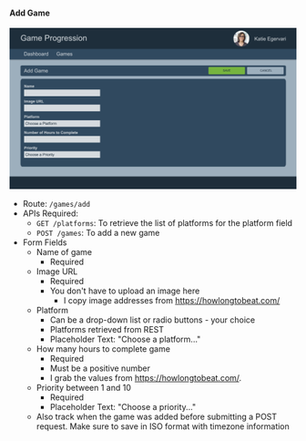 #### Add Game

![Add Game](../images/current/add-game.png "Add Game")

- Route: `/games/add`
- APIs Required:
  - `GET /platforms`: To retrieve the list of platforms for the platform field
  - `POST /games`: To add a new game
- Form Fields
  - Name of game
    - Required
  - Image URL
    - Required
    - You don't have to upload an image here
      - I copy image addresses from https://howlongtobeat.com/
  - Platform
    - Can be a drop-down list or radio buttons - your choice
    - Platforms retrieved from REST
    - Placeholder Text: "Choose a platform..."
  - How many hours to complete game
    - Required
    - Must be a positive number
    - I grab the values from https://howlongtobeat.com/.
  - Priority between 1 and 10
    - Required
    - Placeholder Text: "Choose a priority..."
  - Also track when the game was added before submitting a POST request. Make sure to save
    in ISO format with timezone information

